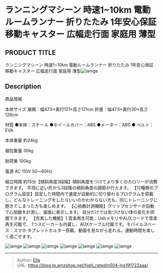 # ランニングマシーン 時速1~10km 電動ルームランナー  折りたたみ 1年安心保証 移動キャスター 広幅走行面 家庭用 薄型


## PRODUCT TITLE 

ランニングマシーン 時速1~10km 電動ルームランナー  折りたたみ 1年安心保証 移動キャスター 広幅走行面 家庭用 薄型![iamge](https://b2bfiles1.gigab2b.cn/image/wkseller/1157/Sportgoods/Treadmill/MS191722/20200731_1d542e1e812fb77772412c82f385a452.jpg)

## Description

商品情報




本体サイズ
展開：幅47.5×奥行121×高さ121cm 折畳：幅47.5×奥行30×高さ128cm


材質
●本体：スチール ●ホイールカバー：ABS ●メーター：ABS ● ベルト：EVA


本体重量
約24kg


梱包重量
30kg


耐荷重
100kg


電源
AC 110V 50～60Hz


組立時間
約15分【傾斜角度3段階】傾斜角度をつけてより多くのカロリーが消費できます。 平坦に近い形から3段階の傾斜角度の調節か行えます。
【12種類のプログラム設定】設定した時間内で速度が自動的に切り替わるプログラムを搭載し、どんなトレーニングをしたらいいのかわからない方も、同じトレーニングに飽きてしまった方も楽しめます。
【心拍数計測機能】グリップセンサーが自動で心拍数を計測し、画面に表示します。 自分だけでは気づけない体の変化を把握できます。
【充実した機能】1.音楽再生可能：UsbメモリやAUXコードで音楽再生可能で、 1つスビーカーも内蔵し、AUXケーブル付属です。モバイルスベース：スマホ·タブレットホルター搭載、動画を見ながら走れる。運動時間を楽しく過ごせます。






![iamge](https://b2bfiles1.gigab2b.cn/image/wkseller/1157/20221108_b4037ac56f1b4b7bff0ddf8d88b7e949.jpg)
![iamge](https://b2bfiles1.gigab2b.cn/image/wkseller/1157/20221108_6612076c46a6943695edbb23d47ae1ad.jpg)
![iamge](https://b2bfiles1.gigab2b.cn/image/wkseller/1157/20221108_aded08b52a4de0dcc7daaca06b7ef328.jpg)
![iamge](https://b2bfiles1.gigab2b.cn/image/wkseller/1157/20221108_411a7acc1b490e5502ad4f231a4f2ce7.jpg)
![iamge](https://b2bfiles1.gigab2b.cn/image/wkseller/1157/20221108_01c3a3d9c607aaa263a105e9d3c91bcd.jpg)
![iamge](https://b2bfiles1.gigab2b.cn/image/wkseller/1157/20221108_38e8ec177b35e6b8bdaf5dabc921105b.jpg)
![iamge](https://b2bfiles1.gigab2b.cn/image/wkseller/1157/20221108_7fcb58931fa229489dbd011d35219b07.jpg)


---

> Author: [Ella](https://blog.jp.amzshop.net/)  
> URL: https://blog.jp.amzshop.net/high_rated/n504-ms191722aaa/  

